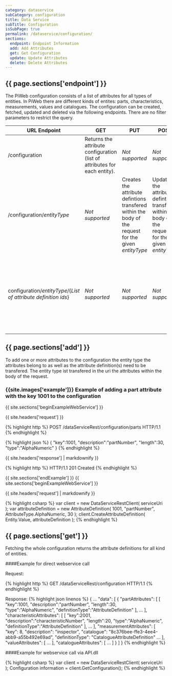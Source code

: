 ```yaml
---
category: dataservice
subCategory: configuration
title: Data Service
subTitle: Configuration
isSubPage: true
permalink: /dataservice/configuration/
sections:
  endpoint: Endpoint Information
  add: Add Attributes
  get: Get Configuration
  update: Update Attributes
  delete: Delete Attributes
---
```


## {{ page.sections['endpoint'] }}

The PiWeb configuration consists of a list of attributes for all types of entities. In PiWeb there are different kinds of entites: parts, characteristics, measurements, values and catalogues. 
The configuration can be created, fetched, updated and deleted via the following endpoints. There are no filter parameters to restrict the query.

URL Endpoint | GET | PUT | POST | DELETE
-------------|-----|-----|------|-------
/configuration| Returns the attribute configuration (list of attributes for each entity). | *Not supported* | *Not supported* | Deletes all attribute definitions.
/configuration/*entityType*| *Not supported* | Creates the attribute defintions transfered within the body of the request for the given *entityType* | Updates the attribute defintions transfered within the body of the request for the given *entityType* | *Not supported*
configuration/*entityType*/{*List of attribute definition ids*} | *Not supported* | *Not supported* | *Not supported* | Deletes the attribute definitions identified by the *List of attribute definition ids* for the given *entityType*

## {{ page.sections['add'] }}

To add one or more attributes to the configuration the entity type the attributes belong to as well as the attribute definition(s) need to be transfered. The entity type ist transfered in the uri the attributes within the body of the request.

### {{site.images['example']}} Example of adding a part attribute with the key 1001 to the configuration

{{ site.sections['beginExampleWebService'] }}

{{ site.headers['request'] }}

{% highlight http %}
POST /dataServiceRest/configuration/parts HTTP/1.1
{% endhighlight %}

{% highlight json %}
{
  "key":1001,
  "description":"partNumber",
  "length":30,
  "type":"AlphaNumeric"
}
{% endhighlight %}

{{ site.headers['response']  | markdownify }}

{% highlight http %}
HTTP/1.1 201 Created
{% endhighlight %}

{{ site.sections['endExample'] }}
{{ site.sections['beginExampleWebService'] }}

{{ site.headers['request'] | markdownify }}

{% highlight csharp %}
var client = new DataServiceRestClient( serviceUri );
var attributeDefinition = 
      new AttributeDefinition( 1001, "partNumber", AttributeType.AlphaNumeric, 30 );
client.CreateAttributeDefinition( Entity.Value, attributeDefinition );
{% endhighlight %}

</fieldset>

## {{ page.sections['get'] }}

Fetching the whole configuration returns the attribute definitions for all kind of entities.

####Example for direct webservice call

Request:

{% highlight http %}
GET /dataServiceRest/configuration HTTP/1.1
{% endhighlight %}

Response:
{% highlight json linenos %}
{
   ...
   "data":
   [
       {
          "partAttributes":
          [
           [
               "key":1001,
               "description":"partNumber",
               "length":30,
               "type":"AlphaNumeric",
               "definitionType":"AttributeDefinition"
           ],
           ...
          ],
          "characteristicAttributes":
          [
           [
               "key":2001,
               "description":"characteristicNumber",
               "length":20,
               "type":"AlphaNumeric",
               "definitionType":"AttributeDefinition"
           ],
           ...
          ],
          "measurementAttributes":
          [
                "key": 8,
                "description": "inspector",
                "catalogue": "8c376bee-ffe3-4ee4-abb9-a55b492e69ad",
                "definitionType": "CatalogueAttributeDefinition"
          ...
          ],
          "valueAttributes":
          [
          ...
          ],
          "catalogueAttributes":
          [
          ...
          ]
       }
   ]
}
{% endhighlight %}

####Example for webservice call via API.dll

{% highlight csharp %}
var client = new DataServiceRestClient( serviceUri );
Configuration information = client.GetConfiguration();
{% endhighlight %}
